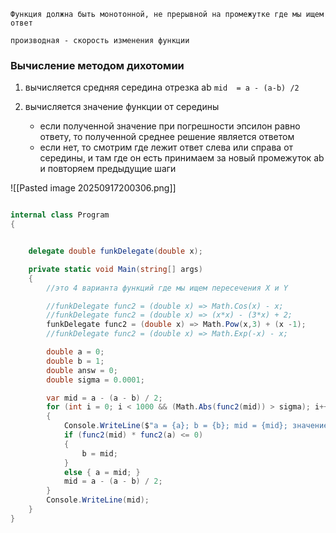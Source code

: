 	Функция должна быть монотонной, не прерывной на промежутке где мы ищем ответ
`производная - скорость изменения функции`

### Вычисление методом дихотомии

1) вычисляется средняя середина отрезка ab  `mid  = a - (a-b) /2`

2) вычисляется значение функции от середины
	- если полученной значение при погрешности эпсилон равно ответу, то полученной среднее решение является ответом
	- если нет, то смотрим где лежит ответ слева или справа от середины, и там где он есть принимаем за новый промежуток ab и повторяем предыдущие шаги

![[Pasted image 20250917200306.png]]

```cs

internal class Program
{


    delegate double funkDelegate(double x);

    private static void Main(string[] args)
    {
	    //это 4 варианта функций где мы ищем пересечения X и Y

        //funkDelegate func2 = (double x) => Math.Cos(x) - x; 
        //funkDelegate func2 = (double x) => (x*x) - (3*x) + 2;
        funkDelegate func2 = (double x) => Math.Pow(x,3) + (x -1);
        //funkDelegate func2 = (double x) => Math.Exp(-x) - x;

        double a = 0;
        double b = 1;
        double answ = 0;
        double sigma = 0.0001;

        var mid = a - (a - b) / 2;
        for (int i = 0; i < 1000 && (Math.Abs(func2(mid)) > sigma); i++)
        {
            Console.WriteLine($"a = {a}; b = {b}; mid = {mid}; значение F = {func2(mid)}; шаг = {i + 1}");
            if (func2(mid) * func2(a) <= 0)
            {
                b = mid;
            }
            else { a = mid; }
            mid = a - (a - b) / 2;
        }
        Console.WriteLine(mid);
    }
}
```